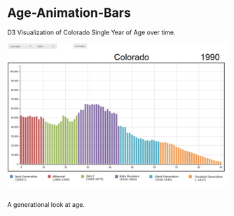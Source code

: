 # Age-Animation-Bars
D3 Visualization of Colorado Single Year of Age over time.

<img src="image/ageanimate.jpg" /><br /><br />

A generational look at age.
